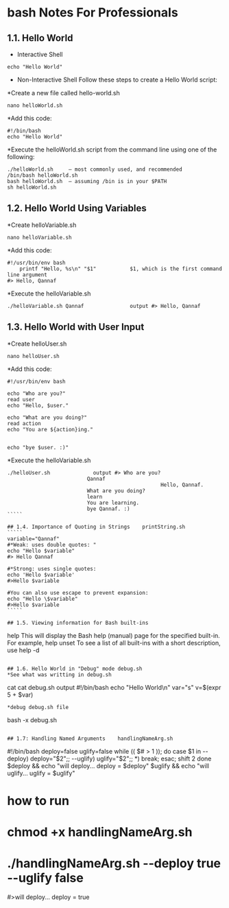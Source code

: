 # bash Notes For Professionals
## 1.1. Hello World
* Interactive Shell
``````
echo "Hello World"
``````

* Non-Interactive Shell
Follow these steps to create a Hello World script:

*Create a new file called hello-world.sh
``````
nano helloWorld.sh
``````

*Add this code:
``````
#!/bin/bash
echo "Hello World"
``````

*Execute the helloWorld.sh script from the command line using one of the following:
``````
./helloWorld.sh 	– most commonly used, and recommended
/bin/bash helloWorld.sh
bash helloWorld.sh 	– assuming /bin is in your $PATH
sh helloWorld.sh
```````


## 1.2. Hello World Using Variables
*Create helloVariable.sh
``````
nano helloVariable.sh
``````
*Add this code:
``````
#!/usr/bin/env bash
	printf "Hello, %s\n" "$1"			$1, which is the first command line argument
#> Hello, Qannaf
```````
*Execute the helloVariable.sh
``````
./helloVariable.sh Qannaf				output #> Hello, Qannaf
```````

## 1.3. Hello World with User Input
*Create helloUser.sh
```````
nano helloUser.sh
```````
*Add this code:
``````
#!/usr/bin/env bash

echo "Who are you?"
read user
echo "Hello, $user."

echo "What are you doing?"
read action
echo "You are ${action}ing."


echo "bye $user. :)"
``````
*Execute the helloVariable.sh
``````
./helloUser.sh 				output #> Who are you?
						  Qannaf
                                                  Hello, Qannaf.
						  What are you doing?
						  learn
						  You are learning.
						  bye Qannaf. :)
`````

## 1.4. Importance of Quoting in Strings	printString.sh
`````
variable="Qannaf"
#*Weak: uses double quotes: "
echo "Hello $variable"				
#> Hello Qannaf

#*Strong: uses single quotes: 
echo 'Hello $variable'				
#>Hello $variable

#You can also use escape to prevent expansion:
echo "Hello \$variable"				
#>Hello $variable
`````

## 1.5. Viewing information for Bash built-ins
``````
help <command>	This will display the Bash help (manual) page for the specified built-in.	For example, help unset 
To see a list of all built-ins with a short description, use help -d
`````

## 1.6. Hello World in "Debug" mode	debug.sh
*See what was writting in debug.sh
`````
cat cat debug.sh								output
												#!/bin/bash
												echo "Hello World\n"
												var="s"
												v=$(expr 5 + $var)
`````
*debug debug.sh file
```````
bash -x debug.sh 
```````

## 1.7: Handling Named Arguments	handlingNameArg.sh
```````
#!/bin/bash
deploy=false
uglify=false
while (( $# > 1 )); do case $1 in
--deploy) deploy="$2";;
--uglify) uglify="$2";;
*) break;
esac; shift 2
done
$deploy && echo "will deploy... deploy = $deploy"
$uglify && echo "will uglify... uglify = $uglify"
# how to run
# chmod +x handlingNameArg.sh
# ./handlingNameArg.sh --deploy true --uglify false
#>will deploy... deploy = true
```````
